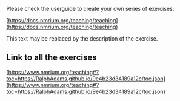 Please check the userguide to create your own series of exercises:

[https://docs.nmrium.org/teaching/teaching](https://docs.nmrium.org/teaching/teaching)

This text may be replaced by the description of the exercise.

## Link to all the exercises

[https://www.nmrium.org/teaching#?toc=https://RalphAdams.github.io/9e4b23d34189a12c/toc.json](https://www.nmrium.org/teaching#?toc=https://RalphAdams.github.io/9e4b23d34189a12c/toc.json)

